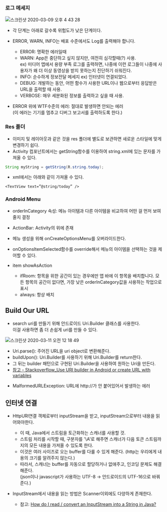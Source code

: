 ### 로그 메세지

![스크린샷 2020-03-09 오후 4 43 28](https://user-images.githubusercontent.com/26040955/76192419-1abb0e80-6225-11ea-83cf-b78d0095a614.png)

- 각 단계는 아래로 갈수록 위험도가 낮은 단계이다.
- ERROR, WARN, INFO는 배포 수준에서도 Log를 출력해야 합니다.
   * ERROR: 명확한 에러일때
   * WARN: App은 중단하고 싶지 않지만, 여전히 심각할때(?) 사용.<br>
   ex) 미디어 앱에서 용량 부족 로그를 출력하면, 나중에 이런 로그들이 나중에 사용자가 왜 더 이상 동영상을 받지 못하는지 진단하기 쉬워진다.
   * INFO: 순수하게 정보전달 메세지
   ex) 인터넷이 연결되었다.
   * DEBUG: 개발하는 동안, 어떤 함수가 사용한 URL이나 웹으로부터 응답받은 URL을 출력할 때 사용.
   * VERBOSE: 매우 세분화된 정보를 출력하고 싶을 때 사용.   

- ERROR 위에 WTF수준의 에러: 절대로 발생하면 안되는 에러<br>
(이 에러는 기기를 멈추고 디버그 보고서를 출력하도록 한다.)


### Res 폴더
- 이미지 및 레이아웃과 같은 것을 res 폴더에 별도로 보관하면 새로운 스타일에 맞게 변경하기 쉽다.
- Activity 컴포넌트에서는 getString함수를 이용하여 string.xml에 있는 문자를 가져올 수 있다.
```java
String myString = getString(R.string.today);
```
- xml에서는 아래와 같이 가져올 수 있다.
```
<TextView text=”@string/today” />
```
### Android Menu

- orderInCategory 속성: 메뉴 아이템과 다른 아이템을 비교하여 어떤 걸 먼저 보여줄지 결정
- ActionBar: Activity의 위에 존재
- 메뉴 생성을 위해 onCreateOptionsMenu를 오버라이드한다.
- onOptionsItemSelected함수를 override해서 메뉴의 아이템을 선택하는 것을 제어할 수 있다.

- item showAsAction
  * ifRoom: 항목을 위한 공간이 있는 경우에만 앱 바에 이 항목을 배치합니다. 모든 항목의 공간이 없다면, 가장 낮은 orderInCategory값을 사용하는 작업으로 표시
  * always: 항상 배치

## Build Our URL

- search uri를 만들기 위해 안드로이드 Uri.Builder 클래스를 사용한다.<br>
이걸 사용하면 좀 더 손쉽게 uri를 만들 수 있다.<br>

![스크린샷 2020-03-11 오전 12 18 49](https://user-images.githubusercontent.com/26040955/76327866-e41ceb00-632d-11ea-9a86-3838982548b8.png)

  * Uri.parse(): 주어진 URL을 uri object로 변환해준다.
  * buildUpon(): Uri.Builder를 사용하기 위해 Uri.Builder를 return한다.
  * 그 뒤는 builder 패턴으로 구현된 Uri.Builder을 사용하여 원하는 Uri을 만든다.
  * [참고 - Stackoverflow_Use URI builder in Android or create URL with variables](https://stackoverflow.com/questions/19167954/use-uri-builder-in-android-or-create-url-with-variables)


- MalformedURLException: URL에 http://가 안 붙어있어서 발생하는 에러

## 인터넷 연결
- HttpURl연결 객체로부터 inputStream을 받고, inputStream으로부터 내용을 읽어와야한다.
  * 이 때, Java에서 스트림을 토근화하는 스캐너를 사용할 것.
  * 스트림 처리를 시작할 때, 구분자를 '\A'로 해주면 스캐너가 다음 토큰 스트림까지의 모든 내용을 가져올 수 있도록 한다.
  * 이것은 여러 사이즈로 오는 buffer를 다룰 수 있게 해준다. (http는 우리에게 내용의 크기를 알려주지 않는다.)
  * 따라서, 스캐너는 buffer를 자동으로 할당하거나 없애주고, 인코딩 문제도 해결해준다. <br>
  (json이나 javascript가 사용하는 UTF-8 -> 안드로이드의 UTF-16으로 바꿔준다.)

- InputStream에서 내용을 읽는 방법은 Scanner이외에도 다양하게 존재한다.
  * 참고: [How do I read / convert an InputStream into a String in Java?](https://stackoverflow.com/questions/309424/how-do-i-read-convert-an-inputstream-into-a-string-in-java)
  
  



